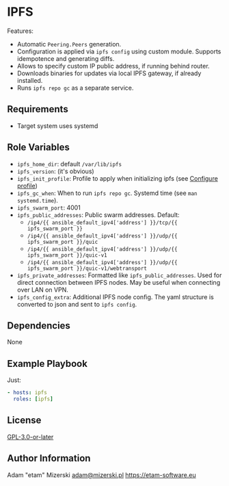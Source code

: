 # IPFS

Features:
  - Automatic `Peering.Peers` generation.
  - Configuration is applied via `ipfs config` using custom module. Supports idempotence and generating diffs.
  - Allows to specify custom IP public address, if running behind router.
  - Downloads binaries for updates via local IPFS gateway, if already installed.
  - Runs `ipfs repo gc` as a separate service.


## Requirements

- Target system uses systemd


## Role Variables

- `ipfs_home_dir`: default `/var/lib/ipfs`
- `ipfs_version`: (it's obvious)
- `ipfs_init_profile`: Profile to apply when initializing ipfs (see [Configure profile](https://docs.ipfs.tech/how-to/default-profile/))
- `ipfs_gc_when`: When to run `ipfs repo gc`. Systemd time (see `man systemd.time`).
- `ipfs_swarm_port`: 4001
- `ipfs_public_addresses`: Public swarm addresses. Default:
  - `/ip4/{{ ansible_default_ipv4['address'] }}/tcp/{{ ipfs_swarm_port }}`
  - `/ip4/{{ ansible_default_ipv4['address'] }}/udp/{{ ipfs_swarm_port }}/quic`
  - `/ip4/{{ ansible_default_ipv4['address'] }}/udp/{{ ipfs_swarm_port }}/quic-v1`
  - `/ip4/{{ ansible_default_ipv4['address'] }}/udp/{{ ipfs_swarm_port }}/quic-v1/webtransport`
- `ipfs_private_addresses`: Formatted like `ipfs_public_addresses`. Used for direct connection between IPFS nodes. May be useful when connecting over LAN on VPN.
- `ipfs_config_extra`: Additional IPFS node config. The yaml structure is converted to json and sent to `ipfs config`.


## Dependencies

None


## Example Playbook

Just:
```yml
- hosts: ipfs
  roles: [ipfs]
```


## License

[GPL-3.0-or-later](COPYING.txt)


## Author Information

Adam "etam" Mizerski <adam@mizerski.pl> https://etam-software.eu
